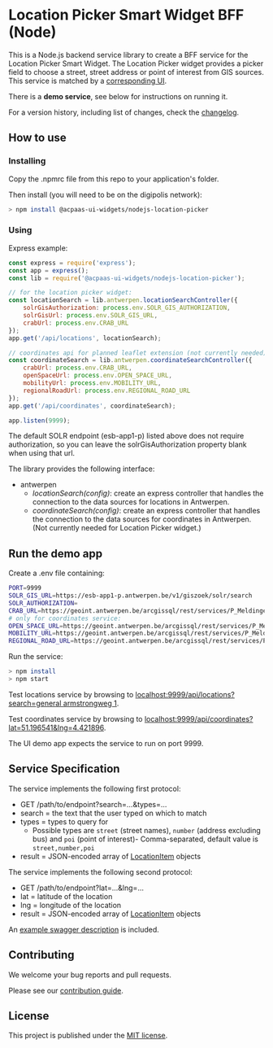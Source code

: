 # Location Picker Smart Widget BFF (Node)

This is a Node.js backend service library to create a BFF service for the Location Picker Smart Widget. The Location Picker widget provides a picker field to choose a street, street address or point of interest from GIS sources. This service is matched by a [corresponding UI](https://github.com/digipolisantwerp/location-picker_widget_angular).

There is a **demo service**, see below for instructions on running it.

For a version history, including list of changes, check the [changelog](CHANGELOG.md).

## How to use

### Installing

Copy the .npmrc file from this repo to your application's folder.

Then install (you will need to be on the digipolis network):

```sh
> npm install @acpaas-ui-widgets/nodejs-location-picker
```

### Using

Express example:

```js
const express = require('express');
const app = express();
const lib = require('@acpaas-ui-widgets/nodejs-location-picker');

// for the location picker widget:
const locationSearch = lib.antwerpen.locationSearchController({
    solrGisAuthorization: process.env.SOLR_GIS_AUTHORIZATION,
    solrGisUrl: process.env.SOLR_GIS_URL,
    crabUrl: process.env.CRAB_URL
});
app.get('/api/locations', locationSearch);

// coordinates api for planned leaflet extension (not currently needed):
const coordinateSearch = lib.antwerpen.coordinateSearchController({
    crabUrl: process.env.CRAB_URL,
    openSpaceUrl: process.env.OPEN_SPACE_URL,
    mobilityUrl: process.env.MOBILITY_URL,
    regionalRoadUrl: process.env.REGIONAL_ROAD_URL
});
app.get('/api/coordinates', coordinateSearch);

app.listen(9999);
```

The default SOLR endpoint (esb-app1-p) listed above does not require authorization, so you can leave the solrGisAuthorization property blank when using that url.

The library provides the following interface:

- antwerpen
  - *locationSearch(config)*: create an express controller that handles the connection to the data sources for locations in Antwerpen.
  - *coordinateSearch(config)*: create an express controller that handles the connection to the data sources for coordinates in Antwerpen. (Not currently needed for Location Picker widget.)

## Run the demo app

Create a .env file containing:

```sh
PORT=9999
SOLR_GIS_URL=https://esb-app1-p.antwerpen.be/v1/giszoek/solr/search
SOLR_AUTHORIZATION=
CRAB_URL=https://geoint.antwerpen.be/arcgissql/rest/services/P_Meldingen/meldingen/MapServer/0/query
# only for coordinates service:
OPEN_SPACE_URL=https://geoint.antwerpen.be/arcgissql/rest/services/P_Meldingen/meldingen/MapServer/identify
MOBILITY_URL=https://geoint.antwerpen.be/arcgissql/rest/services/P_Meldingen/meldingen/MapServer/6/query
REGIONAL_ROAD_URL=https://geoint.antwerpen.be/arcgissql/rest/services/P_Meldingen/meldingen/MapServer/2
```

Run the service:

```sh
> npm install
> npm start
```

Test locations service by browsing to [localhost:9999/api/locations?search=general armstrongweg 1](http://localhost:9999/api/locations?search=generaal%20armstrongweg%201).

Test coordinates service by browsing to [localhost:9999/api/coordinates?lat=51.196541&lng=4.421896](http://localhost:9999/api/coordinates?lat=51.196541&lng=4.421896).

The UI demo app expects the service to run on port 9999.

## Service Specification

The service implements the following first protocol:

- GET /path/to/endpoint?search=...&types=...
- search = the text that the user typed on which to match
- types = types to query for
  - Possible types are `street` (street names), `number` (address excluding bus) and `poi` (point of interest)- Comma-separated, default value is `street,number,poi`
- result = JSON-encoded array of [LocationItem](src/types.ts) objects

The service implements the following second protocol:

- GET /path/to/endpoint?lat=...&lng=...
- lat = latitude of the location
- lng = longitude of the location
- result = JSON-encoded array of [LocationItem](src/types.ts) objects

An [example swagger description](swagger-example.json) is included.

## Contributing

We welcome your bug reports and pull requests.

Please see our [contribution guide](CONTRIBUTING.md).

## License

This project is published under the [MIT license](LICENSE.md).
